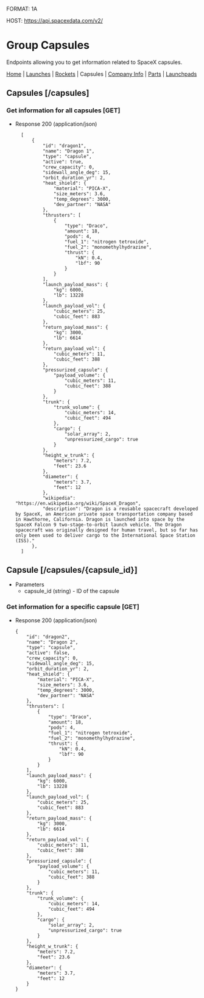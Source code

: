 FORMAT: 1A

HOST: https://api.spacexdata.com/v2/

# Group Capsules

Endpoints allowing you to get information related to SpaceX capsules.

[Home](https://github.com/r-spacex/SpaceX-API/tree/master/docs)
 | [Launches](https://github.com/r-spacex/SpaceX-API/blob/master/docs/launches.md)
 | [Rockets](https://github.com/r-spacex/SpaceX-API/blob/master/docs/rockets.md)
 | Capsules
 | [Company Info](https://github.com/r-spacex/SpaceX-API/blob/master/docs/company_info.md)
 | [Parts](https://github.com/r-spacex/SpaceX-API/blob/master/docs/parts.md)
 | [Launchpads](https://github.com/r-spacex/SpaceX-API/blob/master/docs/launchpads.md)

## Capsules [/capsules]

### Get information for all capsules [GET]

+ Response 200 (application/json)

        [
            {
                "id": "dragon1",
                "name": "Dragon 1",
                "type": "capsule",
                "active": true,
                "crew_capacity": 0,
                "sidewall_angle_deg": 15,
                "orbit_duration_yr": 2,
                "heat_shield": {
                    "material": "PICA-X",
                    "size_meters": 3.6,
                    "temp_degrees": 3000,
                    "dev_partner": "NASA"
                },
                "thrusters": [
                    {
                        "type": "Draco",
                        "amount": 18,
                        "pods": 4,
                        "fuel_1": "nitrogen tetroxide",
                        "fuel_2": "monomethylhydrazine",
                        "thrust": {
                            "kN": 0.4,
                            "lbf": 90
                        }
                    }
                ],
                "launch_payload_mass": {
                    "kg": 6000,
                    "lb": 13228
                },
                "launch_payload_vol": {
                    "cubic_meters": 25,
                    "cubic_feet": 883
                },
                "return_payload_mass": {
                    "kg": 3000,
                    "lb": 6614
                },
                "return_payload_vol": {
                    "cubic_meters": 11,
                    "cubic_feet": 388
                },
                "pressurized_capsule": {
                    "payload_volume": {
                        "cubic_meters": 11,
                        "cubic_feet": 388
                    }
                },
                "trunk": {
                    "trunk_volume": {
                        "cubic_meters": 14,
                        "cubic_feet": 494
                    },
                    "cargo": {
                        "solar_array": 2,
                        "unpressurized_cargo": true
                    }
                },
                "height_w_trunk": {
                    "meters": 7.2,
                    "feet": 23.6
                },
                "diameter": {
                    "meters": 3.7,
                    "feet": 12
                },
                "wikipedia": "https://en.wikipedia.org/wiki/SpaceX_Dragon",
                "description": "Dragon is a reusable spacecraft developed by SpaceX, an American private space transportation company based in Hawthorne, California. Dragon is launched into space by the SpaceX Falcon 9 two-stage-to-orbit launch vehicle. The Dragon spacecraft was originally designed for human travel, but so far has only been used to deliver cargo to the International Space Station (ISS)."
            },
        ]

## Capsule [/capsules/{capsule_id}]

+ Parameters
    + capsule_id (string) - ID of the capsule

### Get information for a specific capsule [GET]

+ Response 200 (application/json)

      {
          "id": "dragon2",
          "name": "Dragon 2",
          "type": "capsule",
          "active": false,
          "crew_capacity": 0,
          "sidewall_angle_deg": 15,
          "orbit_duration_yr": 2,
          "heat_shield": {
              "material": "PICA-X",
              "size_meters": 3.6,
              "temp_degrees": 3000,
              "dev_partner": "NASA"
          },
          "thrusters": [
              {
                  "type": "Draco",
                  "amount": 18,
                  "pods": 4,
                  "fuel_1": "nitrogen tetroxide",
                  "fuel_2": "monomethylhydrazine",
                  "thrust": {
                      "kN": 0.4,
                      "lbf": 90
                  }
              }
          ],
          "launch_payload_mass": {
              "kg": 6000,
              "lb": 13228
          },
          "launch_payload_vol": {
              "cubic_meters": 25,
              "cubic_feet": 883
          },
          "return_payload_mass": {
              "kg": 3000,
              "lb": 6614
          },
          "return_payload_vol": {
              "cubic_meters": 11,
              "cubic_feet": 388
          },
          "pressurized_capsule": {
              "payload_volume": {
                  "cubic_meters": 11,
                  "cubic_feet": 388
              }
          },
          "trunk": {
              "trunk_volume": {
                  "cubic_meters": 14,
                  "cubic_feet": 494
              },
              "cargo": {
                  "solar_array": 2,
                  "unpressurized_cargo": true
              }
          },
          "height_w_trunk": {
              "meters": 7.2,
              "feet": 23.6
          },
          "diameter": {
              "meters": 3.7,
              "feet": 12
          }
      }
